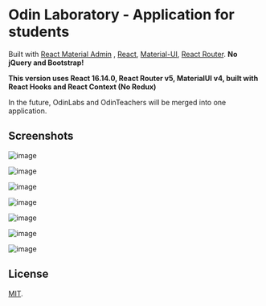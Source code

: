 # Odin Laboratory - Application for students

Built with [React Material Admin](https://github.com/flatlogic/react-material-admin) , [React](https://facebook.github.io/react/), [Material-UI](https://material-ui.com), [React Router](https://reacttraining.com/react-router/).
**No jQuery and Bootstrap!**

**This version uses React 16.14.0, React Router v5, MaterialUI v4, built with React Hooks and React Context (No Redux)**

In the future, OdinLabs and OdinTeachers will be merged into one application.

## Screenshots

![image](https://user-images.githubusercontent.com/52525943/123652275-d3e79280-d834-11eb-8e63-5b6b078a5116.png)


![image](https://user-images.githubusercontent.com/52525943/123652421-f4afe800-d834-11eb-9baf-4833e5260ad3.png)


![image](https://user-images.githubusercontent.com/52525943/123652513-0abda880-d835-11eb-94c6-1317da903457.png)


![image](https://user-images.githubusercontent.com/52525943/123652623-1e690f00-d835-11eb-84a7-2d7bdf4243e3.png)


![image](https://user-images.githubusercontent.com/52525943/123652725-380a5680-d835-11eb-8671-50a37781d369.png)


![image](https://user-images.githubusercontent.com/52525943/123652932-62f4aa80-d835-11eb-888b-57f734e37938.png)


![image](https://user-images.githubusercontent.com/52525943/123652966-6d16a900-d835-11eb-8713-e2d990321457.png)




## License

[MIT](https://github.com/flatlogic/react-material-dashboard/blob/master/LICENSE.txt).

